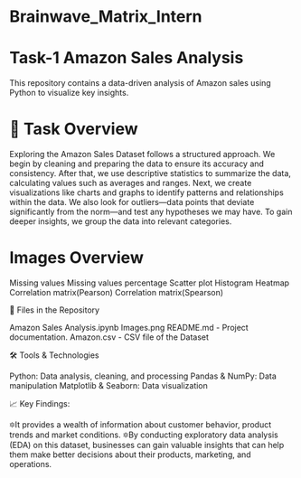 # Brainwave_Matrix_Intern
# Task-1 Amazon Sales Analysis
This repository contains a data-driven analysis of Amazon sales using Python to visualize key insights.
# 📌 Task Overview
Exploring the Amazon Sales Dataset follows a structured approach. We begin by cleaning and preparing the data to ensure its accuracy and consistency. After that, we use descriptive statistics to summarize the data, calculating values such as averages and ranges. Next, we create visualizations like charts and graphs to identify patterns and relationships within the data. We also look for outliers—data points that deviate significantly from the norm—and test any hypotheses we may have. To gain deeper insights, we group the data into relevant categories.
# Images Overview

Missing values
Missing values percentage
Scatter plot
Histogram
Heatmap
Correlation matrix(Pearson)
Correlation matrix(Spearson)

📂 Files in the Repository

Amazon Sales Analysis.ipynb 
Images.png 
README.md - Project documentation.
Amazon.csv - CSV file of the Dataset

🛠️ Tools & Technologies

Python: Data analysis, cleaning, and processing
Pandas & NumPy: Data manipulation
Matplotlib & Seaborn: Data visualization

📈 Key Findings:

🔯It provides a wealth of information about customer behavior, product trends and market conditions.
🔯By conducting exploratory data analysis (EDA) on this dataset, businesses can gain valuable insights that can help them make better decisions about their 
   products, marketing, and operations.

